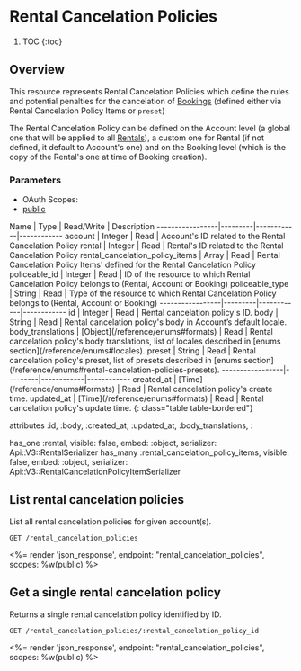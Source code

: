 # Rental Cancelation Policies

1. TOC
{:toc}

## Overview

This resource represents Rental Cancelation Policies which define the rules and potential penalties for the cancelation of [Bookings](/reference/endpoints/bookings/) (defined either via Rental Cancelation Policy Items or `preset`)

The Rental Cancelation Policy can be defined on the Account level (a global one that will be applied to all [Rentals](/reference/endpoints/rentals/)), a custom one for Rental (if not defined, it default to Account's one) and on the Booking level (which is the copy of the Rental's one at time of Booking creation).

### Parameters
<ul class="nav nav-pills" role="tablist">
  <li class="disabled"><a>OAuth Scopes:</a></li>
  <li class="active"><a href="#public" role="tab" data-toggle="pill">public</a></li>
</ul>
<div class="tab-content" markdown="1">
  <div class="tab-pane active" id="public" markdown="1">
Name             | Type    | Read/Write | Description
-----------------|---------|------------|------------
account          | Integer | Read       | Account's ID related to the Rental Cancelation Policy
rental           | Integer | Read       | Rental's ID related to the Rental Cancelation Policy
rental_cancelation_policy_items | Array | Read | Rental Cancelation Policy Items' defined for the Rental Cancelation Policy
policeable_id    | Integer | Read       | ID of the resource to which Rental Cancelation Policy belongs to (Rental, Account or Booking)
policeable_type  | String  | Read       | Type of the resource to which Rental Cancelation Policy belongs to (Rental, Account or Booking)
-----------------|---------|------------|------------
id               | Integer | Read       | Rental cancelation policy's ID.
body             | String  | Read       | Rental cancelation policy's body in Account’s default locale.
body_translations | [Object](/reference/enums#formats)     | Read       | Rental cancelation policy's body translations, list of locales described in [enums section](/reference/enums#locales).
preset           | String  | Read       | Rental cancelation policy's preset, list of presets described in [enums section](/reference/enums#rental-cancelation-policies-presets).
-----------------|---------|------------|------------
created_at       | [Time](/reference/enums#formats) | Read         | Rental cancelation policy's create time.
updated_at       | [Time](/reference/enums#formats) | Read         | Rental cancelation policy's update time.
{: class="table table-bordered"}
  </div>
</div>


attributes :id, :body, :created_at, :updated_at, :body_translations, :

has_one  :rental, visible: false, embed: :object, serializer: Api::V3::RentalSerializer
has_many :rental_cancelation_policy_items, visible: false, embed: :object,
serializer: Api::V3::RentalCancelationPolicyItemSerializer


## List rental cancelation policies

List all rental cancelation policies for given account(s).

~~~
GET /rental_cancelation_policies
~~~

<%= render 'json_response', endpoint: "rental_cancelation_policies", scopes: %w(public) %>

## Get a single rental cancelation policy

Returns a single rental cancelation policy identified by ID.

~~~
GET /rental_cancelation_policies/:rental_cancelation_policy_id
~~~

<%= render 'json_response', endpoint: "rental_cancelation_policies", scopes: %w(public) %>
